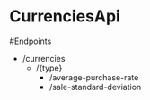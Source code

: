 # CurrenciesApi

#Endpoints
  - /currencies
    - /{type}
      - /average-purchase-rate
      - /sale-standard-deviation
